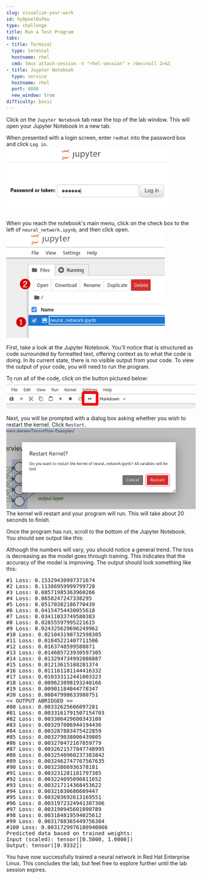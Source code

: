 ```yaml
---
slug: visualize-your-work
id: hy0pnel0ufmu
type: challenge
title: Run a Test Program
tabs:
- title: Terminal
  type: terminal
  hostname: rhel
  cmd: tmux attach-session -t "rhel-session" > /dev/null 2>&1
- title: Juypter Notebook
  type: service
  hostname: rhel
  port: 8888
  new_window: true
difficulty: basic
---
```

Click on the `Jupyter Notebook` tab near the top of the lab window. This will open your Jupyter Notebook in a new tab.

When presented with a login screen, enter `redhat` into the password box and click `Log in`.
![](../assets/jupyter-login.png)

When you reach the notebook's main menu, click on the check box to the left of `neural_network.ipynb`, and then click open.
![](../assets/neural_network_open.png)

First, take a look at the Jupyter Notebook. You'll notice that is structured as code surrounded by formatted text, offering context as to what the code is doing. In its current state, there is no visible output from your code. To view the output of your code, you will need to run the program.

To run all of the code, click on the button pictured below:
![](../assets/jupyter_play_neural.png)

Next, you will be prompted with a dialog box asking whether you wish to restart the kernel. Click `Restart`.
![](../assets/jupyter_run_all_neural.png)
The kernel will restart and your program will run. This will take about 20 seconds to finish.

Once the program has run, scroll to the bottom of the Jupyter Notebook. You should see output like this:

Although the numbers will vary, you should notice a general trend. The loss is decreasing as the model goes through training. This indicates that the accuracy of the model is improving. The output should look something like this:
<pre class="file">
#1 Loss: 0.15329430997371674
#2 Loss: 0.11386959999799728
#3 Loss: 0.08571985363960266
#4 Loss: 0.0658247247338295
#5 Loss: 0.05170382186770439
#6 Loss: 0.04154754430055618
#7 Loss: 0.03411033749580383
#8 Loss: 0.02855597995221615
#9 Loss: 0.024325629696249962
#10 Loss: 0.021043190732598305
#11 Loss: 0.01845221407711506
#12 Loss: 0.0163748599588871
#13 Loss: 0.014685723930597305
#14 Loss: 0.013294734992086887
#15 Loss: 0.01213615108281374
#16 Loss: 0.011161181144416332
#17 Loss: 0.010333112441003323
#18 Loss: 0.009623898193240166
#19 Loss: 0.00901184044778347
#20 Loss: 0.00847998633980751
<< OUTPUT ABRIDGED >>
#80 Loss: 0.00332625606097281
#81 Loss: 0.0033161791507154703
#82 Loss: 0.003306429600343108
#83 Loss: 0.003297006944194436
#84 Loss: 0.003287883475422859
#85 Loss: 0.003279038006439805
#86 Loss: 0.003270472167059779
#87 Loss: 0.0032621577847748995
#88 Loss: 0.0032540960237383842
#89 Loss: 0.0032462747767567635
#90 Loss: 0.00323866936378181
#91 Loss: 0.003231281181797385
#92 Loss: 0.003224095096811652
#93 Loss: 0.003217114368453622
#94 Loss: 0.00321030686609447
#95 Loss: 0.003203692613169551
#96 Loss: 0.0031972324941307306
#97 Loss: 0.003190945601090789
#98 Loss: 0.003184819594025612
#99 Loss: 0.0031788365449756384
#100 Loss: 0.0031729976180940866
Predicted data based on trained weights:
Input (scaled): tensor([0.5000, 1.0000])
Output: tensor([0.9332])
</pre>

You have now successfully trained a neural network in Red Hat Enterprise Linux. This concludes the lab, but feel free to explore further until the lab session expires.
